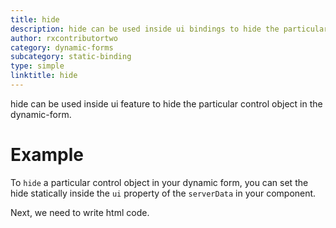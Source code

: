 ```yaml
---
title: hide
description: hide can be used inside ui bindings to hide the particular control object in the dynamic-form. 
author: rxcontributortwo
category: dynamic-forms
subcategory: static-binding
type: simple
linktitle: hide
---
```


<div class="title-bar"><p>hide can be used inside ui feature to hide the particular control object in the dynamic-form.</p></div>

# Example

To `hide` a particular control object in your dynamic form, you can set the hide statically inside the `ui` property of the `serverData` in your component.

<div component="app-code" key="hide-complete-component"></div>
Next, we need to write html code.
<div component="app-code" key="hide-complete-html"></div>
<div component="app-example-runner" ref-component="app-hide-complete"></div>
